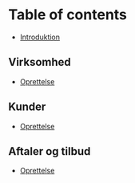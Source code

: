 # Table of contents

* [Introduktion](README.md)

## Virksomhed

* [Oprettelse](virksomhed/oprettelse.md)

## Kunder

* [Oprettelse](kunder/oprettelse.md)

## Aftaler og tilbud

* [Oprettelse](aftaler/oprettelse.md)

